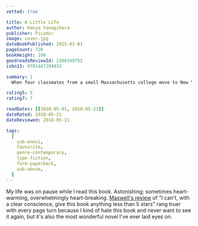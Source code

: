 ```yaml
---
vetted: true

title: A Little Life
author: Hanya Yanagihara
publisher: Picador
image: cover.jpg
dateBookPublished: 2015-01-01
pageCount: 720
bookHeight: 198
goodreadsReviewId: 2286349752
isbn13: 9781447294832

summary: |
  When four classmates from a small Massachusetts college move to New York to make their way, they're broke, adrift, and buoyed only by their friendship and ambition. There is kind, handsome Willem, an aspiring actor; JB, a quick-witted, sometimes cruel Brooklyn-born painter seeking entry to the art world; Malcolm, a frustrated architect at a prominent firm; and withdrawn, brilliant, enigmatic Jude, who serves as their centre of gravity. Over the decades, their relationships deepen and darken, tinged by addiction, success, and pride. Yet their greatest challenge, each comes to realize, is Jude himself, by midlife a terrifyingly talented litigator yet an increasingly broken man, his mind and body scarred by an unspeakable childhood, and haunted by what he fears is a degree of trauma that he’ll not only be unable to overcome — but that will define his life forever.

rating5: 5
rating7: 7

readDates: [[2018-05-01, 2018-05-21]]
dateRated: 2018-05-21
dateReviewed: 2018-05-21

tags:
  [
    sub-ennui,
    favourite,
    genre-contemporary,
    type-fiction,
    form-paperback,
    sub-abuse,
  ]
---
```


My life was on pause while I read this book. Astonishing; sometimes heart-warming, overwhelmingly heart-breaking. [Maxwell's review](https://www.goodreads.com/review/show/1197061477) of "I can't, with a clear conscience, give this book anything less than 5 stars" rang truer with every page turn because I kind of hate this book and never want to see it again, but it's also the most wonderful novel I've ever laid eyes on.
